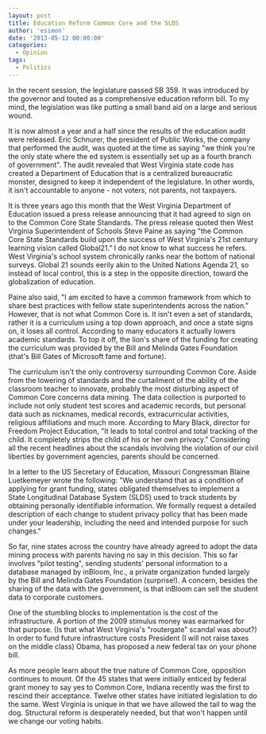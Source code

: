 ```yaml
---
layout: post
title: Education Reform Common Core and the SLDS
author: 'esimon'
date: '2013-05-12 00:00:00'
categories:
  - Opinion
tags:
  - Politics
---
```

In the recent session, the legislature passed SB 359. It was introduced by the governor and touted as a comprehensive education reform bill. To my mind, the legislation was like putting a small band aid on a large and serious wound. 

It is now almost a year and a half since the results of the education audit were released. Eric Schnurer, the president of Public Works, the company that performed the audit, was quoted at the time as saying "we think you're the only state where the ed system is essentially set up as a fourth branch of government". The audit revealed that West Virginia state code has created a Department of Education that is a centralized bureaucratic monster, designed to keep it independent of the legislature. In other words, it isn't accountable to anyone - not voters, not parents, not taxpayers. 

It is three years ago this month that the West Virginia Department of Education issued a press release announcing that it had agreed to sign on to the Common Core State Standards. The press release quoted then West Virginia Superintendent of Schools Steve Paine as saying "the Common Core State Standards build upon the success of West Virginia's 21st century learning vision called Global21." I do not know to what success he refers. West Virginia's school system chronically ranks near the bottom of national surveys. Global 21 sounds eerily akin to the United Nations Agenda 21, so instead of local control, this is a step in the opposite direction, toward the globalization of education. 

Paine also said, "I am excited to have a common framework from which to share best practices with fellow state superintendents across the nation." However, that is not what Common Core is. It isn't even a set of standards, rather it is a curriculum using a top down approach, and once a state signs on, it loses all control. According to many educators it actually lowers academic standards. To top it off, the lion's share of the funding for creating the curriculum was provided by the Bill and Melinda Gates Foundation (that's Bill Gates of Microsoft fame and fortune). 

The curriculum isn't the only controversy surrounding Common Core. Aside from the lowering of standards and the curtailment of the ability of the classroom teacher to innovate, probably the most disturbing aspect of Common Core concerns data mining. The data collection is purported to include not only student test scores and academic records, but personal data such as nicknames, medical records, extracurricular activities, religious affiliations and much more. According to Mary Black, director for Freedom Project Education, "It leads to total control and total tracking of the child. It completely strips the child of his or her own privacy." Considering all the recent headlines about the scandals involving the violation of our civil liberties by government agencies, parents should be concerned. 

In a letter to the US Secretary of Education, Missouri Congressman Blaine Luetkemeyer wrote the following: "We understand that as a condition of applying for grant funding, states obligated themselves to implement a State Longitudinal Database System (SLDS) used to track students by obtaining personally identifiable information. We formally request a detailed description of each change to student privacy policy that has been made under your leadership, including the need and intended purpose for such changes." 

So far, nine states across the country have already agreed to adopt the data mining process with parents having no say in this decision. This so far involves "pilot testing", sending students' personal information to a database managed by inBloom, Inc., a private organization funded largely by the Bill and Melinda Gates Foundation (surprise!). A concern, besides the sharing of the data with the government, is that inBloom can sell the student data to corporate customers. 

One of the stumbling blocks to implementation is the cost of the infrastructure. A portion of the 2009 stimulus money was earmarked for that purpose. (Is that what West Virginia's "routergate" scandal was about?) In order to fund future infrastructure costs President (I will not raise taxes on the middle class) Obama, has proposed a new federal tax on your phone bill. 

As more people learn about the true nature of Common Core, opposition continues to mount. Of the 45 states that were initially enticed by federal grant money to say yes to Common Core, Indiana recently was the first to rescind their acceptance. Twelve other states have initiated legislation to do the same. West Virginia is unique in that we have allowed the tail to wag the dog. Structural reform is desperately needed, but that won't happen until we change our voting habits. 

